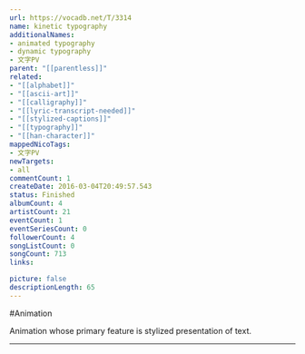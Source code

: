 ```yaml
---
url: https://vocadb.net/T/3314
name: kinetic typography
additionalNames: 
- animated typography
- dynamic typography
- 文字PV
parent: "[[parentless]]"
related:
- "[[alphabet]]"
- "[[ascii-art]]"
- "[[calligraphy]]"
- "[[lyric-transcript-needed]]"
- "[[stylized-captions]]"
- "[[typography]]"
- "[[han-character]]"
mappedNicoTags:
- 文字PV
newTargets:
- all
commentCount: 1
createDate: 2016-03-04T20:49:57.543
status: Finished
albumCount: 4
artistCount: 21
eventCount: 1
eventSeriesCount: 0
followerCount: 4
songListCount: 0
songCount: 713
links: 

picture: false
descriptionLength: 65
---
```


#Animation

Animation whose primary feature is stylized presentation of text.

---

